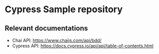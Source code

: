 # Cypress Sample repository

## Relevant documentations

- Chai API: https://www.chaijs.com/api/bdd/
- Cypress API: https://docs.cypress.io/api/api/table-of-contents.html
